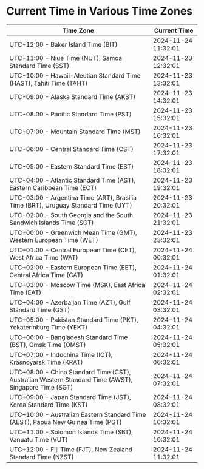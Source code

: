 # Current Time in Various Time Zones

| Time Zone | Current Time |
|-----------|--------------|
| UTC-12:00 - Baker Island Time (BIT) | 2024-11-24 11:32:01 |
| UTC-11:00 - Niue Time (NUT), Samoa Standard Time (SST) | 2024-11-23 12:32:01 |
| UTC-10:00 - Hawaii-Aleutian Standard Time (HAST), Tahiti Time (TAHT) | 2024-11-23 13:32:01 |
| UTC-09:00 - Alaska Standard Time (AKST) | 2024-11-23 14:32:01 |
| UTC-08:00 - Pacific Standard Time (PST) | 2024-11-23 15:32:01 |
| UTC-07:00 - Mountain Standard Time (MST) | 2024-11-23 16:32:01 |
| UTC-06:00 - Central Standard Time (CST) | 2024-11-23 17:32:01 |
| UTC-05:00 - Eastern Standard Time (EST) | 2024-11-23 18:32:01 |
| UTC-04:00 - Atlantic Standard Time (AST), Eastern Caribbean Time (ECT) | 2024-11-23 19:32:01 |
| UTC-03:00 - Argentina Time (ART), Brasília Time (BRT), Uruguay Standard Time (UYT) | 2024-11-23 20:32:01 |
| UTC-02:00 - South Georgia and the South Sandwich Islands Time (SGT) | 2024-11-23 21:32:01 |
| UTC±00:00 - Greenwich Mean Time (GMT), Western European Time (WET) | 2024-11-23 23:32:01 |
| UTC+01:00 - Central European Time (CET), West Africa Time (WAT) | 2024-11-24 00:32:01 |
| UTC+02:00 - Eastern European Time (EET), Central Africa Time (CAT) | 2024-11-24 01:32:01 |
| UTC+03:00 - Moscow Time (MSK), East Africa Time (EAT) | 2024-11-24 02:32:01 |
| UTC+04:00 - Azerbaijan Time (AZT), Gulf Standard Time (GST) | 2024-11-24 03:32:01 |
| UTC+05:00 - Pakistan Standard Time (PKT), Yekaterinburg Time (YEKT) | 2024-11-24 04:32:01 |
| UTC+06:00 - Bangladesh Standard Time (BST), Omsk Time (OMST) | 2024-11-24 05:32:01 |
| UTC+07:00 - Indochina Time (ICT), Krasnoyarsk Time (KRAT) | 2024-11-24 06:32:01 |
| UTC+08:00 - China Standard Time (CST), Australian Western Standard Time (AWST), Singapore Time (SGT) | 2024-11-24 07:32:01 |
| UTC+09:00 - Japan Standard Time (JST), Korea Standard Time (KST) | 2024-11-24 08:32:01 |
| UTC+10:00 - Australian Eastern Standard Time (AEST), Papua New Guinea Time (PGT) | 2024-11-24 10:32:01 |
| UTC+11:00 - Solomon Islands Time (SBT), Vanuatu Time (VUT) | 2024-11-24 10:32:01 |
| UTC+12:00 - Fiji Time (FJT), New Zealand Standard Time (NZST) | 2024-11-24 11:32:01 |
